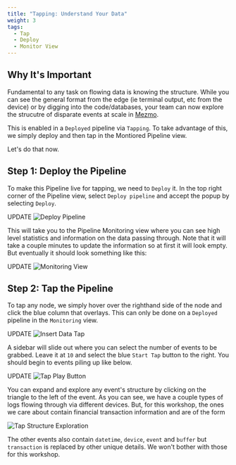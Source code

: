```yaml
---
title: "Tapping: Understand Your Data"
weight: 3
tags:
  - Tap
  - Deploy
  - Monitor View
---
```


## Why It's Important

Fundamental to any task on flowing data is knowing the structure.  While you can see the general format from the edge (ie terminal output, etc from the device) or by digging into the code/databases, your team can now explore the strucutre of disparate events at scale in [Mezmo](https://mezmo.com).

This is enabled in a `Deployed` pipeline via `Tapping`.  To take advantage of this, we simply deploy and then tap in the Montiored Pipeline view.

Let's do that now.

## Step 1: Deploy the Pipeline

To make this Pipeline live for tapping, we need to `Deploy` it.  In the top right corner of the Pipeline view, select `Deploy pipeline` and accept the popup by selecting `Deploy`.

UPDATE
![Deploy Pipeline](../../images/understand-data_deploy-pipeline.png)

This will take you to the Pipeline Monitoring view where you can see high level statistics and information on the data passing through.  Note that it will take a couple minutes to update the information so at first it will look empty.  But eventually it should look something like this:

UPDATE
![Monitoring View](../../images/understand-data_monitoring-view.png)

## Step 2: Tap the Pipeline

To tap any node, we simply hover over the righthand side of the node and click the blue column that overlays.  This can only be done on a `Deployed` pipeline in the `Monitoring` view.

UPDATE
![Insert Data Tap](../../images/understand-data_insert-data-tap.png)

A sidebar will slide out where you can select the number of events to be grabbed.  Leave it at `10` and select the blue `Start Tap` button to the right.  You should begin to events piling up like below.

UPDATE
![Tap Play Button](../../images/understand-data_tap-play-button.png)

You can expand and explore any event's structure by clicking on the triangle to the left of the event.  As you can see, we have a couple types of logs flowing through via different devices.  But, for this workshop, the ones we care about contain financial transaction information and are of the form

![Tap Structure Exploration](../../images/understand-data_tap-structure-exploration.png)

The other events also contain `datetime`, `device`, `event` and `buffer` but `transaction` is replaced by other unique details.  We won't bother with those for this workshop.
